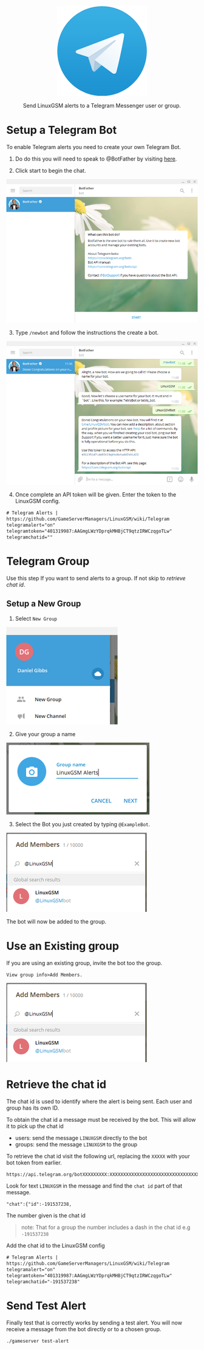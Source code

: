 <a href="https://telegram.org/"><p align="center"><img src="images/telegram/telegram_logo.png" alt="Telegram logo" /></a>

<p align="center">Send LinuxGSM alerts to a Telegram Messenger user or group.</p>

# Setup a Telegram Bot

To enable Telegram alerts you need to create your own Telegram Bot.

1. Do do this you will need to speak to @BotFather by visiting [here](https://telegram.me/BotFather).

2. Click start to begin the chat. 

![BotFather Chat](images/telegram/botfather_chat.png)


3. Type `/newbot` and follow the instructions the create a bot.

![new Bot](images/telegram/botfather_new_bot.png)


4. Once complete an API token will be given. Enter the token to the LinuxGSM config.
```
# Telegram Alerts | https://github.com/GameServerManagers/LinuxGSM/wiki/Telegram
telegramalert="on"
telegramtoken="401319987:AAGmgLWzYDprqkMHBjCT9qtzIRWCzqgoTLw"
telegramchatid=""

```

# Telegram Group
Use this step If you want to send alerts to a group. If not skip to _retrieve chat id_.

## Setup a New Group
1. Select `New Group`

![New Group](images/telegram/telegram_new_group.png)

2. Give your group a name

![Select Bot](images/telegram/telegram_select_bot.png)

3. Select the Bot you just created by typing `@ExampleBot`.

![Add Bot](images/telegram/telegram_add_bot.png)


The bot will now be added to the group.

# Use an Existing group

If you are using an existing group, invite the bot too the group.
```
View group info>Add Members.
```
![Add Bot](images/telegram/telegram_add_bot.png)

# Retrieve the chat id

The chat id is used to identify where the alert is being sent. Each user and group has its own ID.

To obtain the chat id a message must be received by the bot. This will allow it to pick up the chat id
* users: send the message `LINUXGSM` directly to the bot
* groups: send the message `LINUXGSM` to the group

To retrieve the chat id visit the following url, replacing the `XXXXX` with your bot token from earlier.

```
https://api.telegram.org/botXXXXXXXXX:XXXXXXXXXXXXXXXXXXXXXXXXXXXXXXXXXXXX/getUpdates
```

Look for text `LINUXGSM` in the message and find the `chat id` part of that message.
```
"chat":{"id":-191537238,
```
The number given is the chat id
> note: That for a group the number includes a dash in the chat id e.g `-191537238`

Add the chat id to the LinuxGSM config

```
# Telegram Alerts | https://github.com/GameServerManagers/LinuxGSM/wiki/Telegram
telegramalert="on"
telegramtoken="401319987:AAGmgLWzYDprqkMHBjCT9qtzIRWCzqgoTLw"
telegramchatid="-191537238"
```
# Send Test Alert
Finally test that is correctly works by sending a test alert. You will now receive a message from the bot directly or to a chosen group.
```
./gameserver test-alert
```
